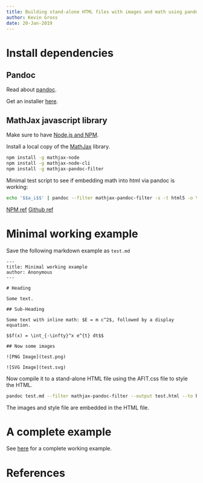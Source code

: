 ```yaml
---
title: Building stand-alone HTML files with images and math using pandoc and MathJax
author: Kevin Gross
date: 20-Jan-2019
---
```


# Install dependencies

## Pandoc

Read about [pandoc](https://pandoc.org).

Get an installer [here](https://github.com/jgm/pandoc/releases).

## MathJax javascript library

Make sure to have [Node.js and NPM](https://nodejs.org/en/).

Install a local copy of the [MathJax](https://www.mathjax.org) library.

```bash
npm install -g mathjax-node
npm install -g mathjax-node-cli
npm install -g mathjax-pandoc-filter
```

Minimal test script to see if embedding math into html via pandoc is working:

```bash
echo '$$a_i$$' | pandoc --filter mathjax-pandoc-filter -s -t html5 -o test.html
```

[NPM ref](https://www.npmjs.com/package/mathjax-pandoc-filter)
[Github ref](https://github.com/lierdakil/mathjax-pandoc-filter)

# Minimal working example

Save the following markdown example as `test.md`

```
---
title: Minimal working example
author: Anonymous
---

# Heading

Some text.

## Sub-Heading

Some text with inline math: $E = m c^2$, followed by a display equation.

$$f(x) = \int_{-\infty}^x e^{t} dt$$

## Now some images

![PNG Image](test.png)

![SVG Image](test.svg)
```

Now compile it to a stand-alone HTML file using the AFIT.css file to style the HTML.

```bash
pandoc test.md --filter mathjax-pandoc-filter --output test.html --to html5 --from markdown --standalone --self-contained --css AFIT.css
```

The images and style file are embedded in the HTML file.

# A complete example

See [here](./example/) for a complete working example.

# References

[](https://github.com/jgm/pandoc/issues/3153)

[](https://github.com/jgm/pandoc-tex2svg)
